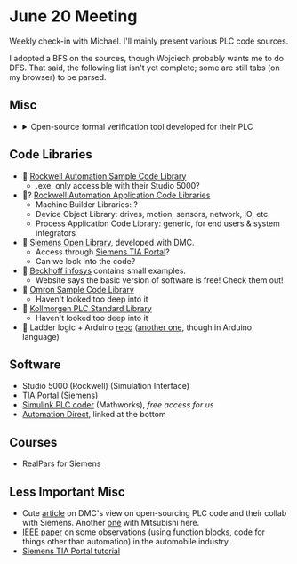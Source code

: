 # June 20 Meeting

Weekly check-in with Michael. I'll mainly present various PLC code sources.

I adopted a BFS on the sources, though Wojciech probably wants me to do DFS. That said, the following list isn't yet complete; some are still tabs (on my browser) to be parsed.


## Misc
- <details>
  <summary>Open-source formal verification tool developed for their PLC</summary>

  ![Add](https://cdn.prod.website-files.com/63dea6cb95e58cb38bb98cbd/6415da00f4c83f3bd7f0d8bf_5e58720d2804b2490a9b2438_Screen-Shot-2018-10-02-at-9.09.00-PM.png)
  ![Add & timer](https://cdn.prod.website-files.com/63dea6cb95e58cb38bb98cbd/6415da00f4c83f7c3af0d8be_5e58720df68ab8d231a6af8f_Screen-Shot-2018-10-02-at-9.09.19-PM.png)
  </details>


## Code Libraries
- 💾 [Rockwell Automation Sample Code Library](https://www.rockwellautomation.com/en-us/support/product/product-downloads/application-code-library/sample-code.html)
    - .exe, only accessible with their Studio 5000?
- 💾? [Rockwell Automation Application Code Libraries](https://www.rockwellautomation.com/en-us/support/product/product-downloads/application-code-library.html)
    - Machine Builder Libraries: ?
    - Device Object Library: drives, motion, sensors, network, IO, etc.
    - Process Application Code Library: generic, for end users & system integrators
- 💾 [Siemens Open Library](https://openplclibrary.com/), developed with DMC.
    - Access through [Siemens TIA Portal](https://www.siemens.com/global/en/products/automation/industry-software/automation-software/tia-portal/highlights/tia-portal-cloud.html)?
    - Can we look into the code?
- 💾 [Beckhoff infosys](https://infosys.beckhoff.com/) contains small examples.
    - Website says the basic version of software is free! Check them out!
- 💾 [Omron Sample Code Library](https://automation.omron.com/en/us/support/resources/sample-code/)
    - Haven't looked too deep into it
- 💾 [Kollmorgen PLC Standard Library](https://webhelp.kollmorgen.com/kas4.01/Content/11.TechRefs/PLC-Standard/_OVRVW-PLC-Standard-Libraries.htm?tocpath=Technical%20References%7CProgramming%20Languages%7CPLC%20Standard%20Libraries%7C_____0)
    - Haven't looked too deep into it
- 💾 Ladder logic + Arduino [repo](https://github.com/cpipero/ArduinoLadder) ([another one](https://github.com/wditch/plcLib/tree/master/examples), though in Arduino language)


## Software
- Studio 5000 (Rockwell) (Simulation Interface)
- TIA Portal (Siemens)
- [Simulink PLC coder](https://www.mathworks.com/help/plccoder/index.html?s_tid=CRUX_lftnav) (Mathworks), *free access for us*
- [Automation Direct](https://library.automationdirect.com/plc-software-helpful-features/), linked at the bottom


## Courses
- RealPars for Siemens


## Less Important Misc
- Cute [article](https://www.controldesign.com/displays/hmi/article/11309970/open-source-plc-and-hmi-library-makes-headway) on DMC's view on open-sourcing PLC code and their collab with Siemens. Another [one](https://www.dmcinfo.com/latest-thinking/case-studies/view/id/273/mitsubishi-plc-standard-library) with Mitsubishi here.
- [IEEE paper](https://www.researchgate.net/publication/4278362_A_Study_of_Industrial_Logic_Control_Programming_using_Library_Components) on some observations (using function blocks, code for things other than automation) in the automobile industry.
- [Siemens TIA Portal tutorial](https://www.solisplc.com/tutorials/working-with-libraries-in-siemens-tia-portal-plc-programming)